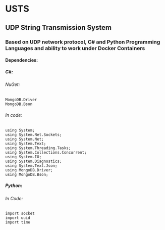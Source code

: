 # USTS
## UDP String Transmission System 
### Based on UDP network protocol, C# and Python Programming Languages and ability to work under Docker Containers 
  
  
#### Dependencies:
##### C#:
######   NuGet:
    MongoDB.Driver
    MongoDB.Bson
######   In code:
    using System; 
    using System.Net.Sockets; 
    using System.Net; 
    using System.Text; 
    using System.Threading.Tasks; 
    using System.Collections.Concurrent; 
    using System.IO; 
    using System.Diagnostics; 
    using System.Text.Json;
    using MongoDB.Driver; 
    using MongoDB.Bson; 

##### Python:
######    In Code:
    import socket 
    import uuid 
    import time 
    
